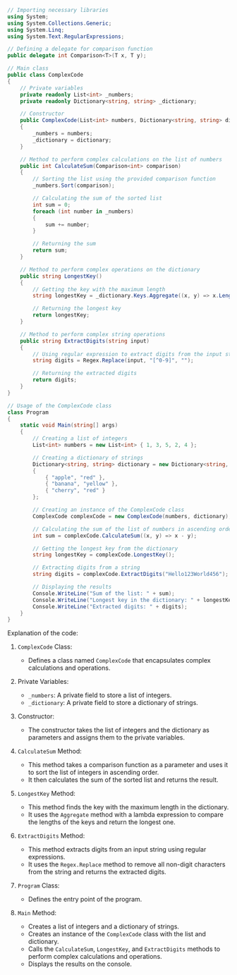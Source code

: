 ```c#
// Importing necessary libraries
using System;
using System.Collections.Generic;
using System.Linq;
using System.Text.RegularExpressions;

// Defining a delegate for comparison function
public delegate int Comparison<T>(T x, T y);

// Main class
public class ComplexCode
{
    // Private variables
    private readonly List<int> _numbers;
    private readonly Dictionary<string, string> _dictionary;

    // Constructor
    public ComplexCode(List<int> numbers, Dictionary<string, string> dictionary)
    {
        _numbers = numbers;
        _dictionary = dictionary;
    }

    // Method to perform complex calculations on the list of numbers
    public int CalculateSum(Comparison<int> comparison)
    {
        // Sorting the list using the provided comparison function
        _numbers.Sort(comparison);

        // Calculating the sum of the sorted list
        int sum = 0;
        foreach (int number in _numbers)
        {
            sum += number;
        }

        // Returning the sum
        return sum;
    }

    // Method to perform complex operations on the dictionary
    public string LongestKey()
    {
        // Getting the key with the maximum length
        string longestKey = _dictionary.Keys.Aggregate((x, y) => x.Length > y.Length ? x : y);

        // Returning the longest key
        return longestKey;
    }

    // Method to perform complex string operations
    public string ExtractDigits(string input)
    {
        // Using regular expression to extract digits from the input string
        string digits = Regex.Replace(input, "[^0-9]", "");

        // Returning the extracted digits
        return digits;
    }
}

// Usage of the ComplexCode class
class Program
{
    static void Main(string[] args)
    {
        // Creating a list of integers
        List<int> numbers = new List<int> { 1, 3, 5, 2, 4 };

        // Creating a dictionary of strings
        Dictionary<string, string> dictionary = new Dictionary<string, string>
        {
            { "apple", "red" },
            { "banana", "yellow" },
            { "cherry", "red" }
        };

        // Creating an instance of the ComplexCode class
        ComplexCode complexCode = new ComplexCode(numbers, dictionary);

        // Calculating the sum of the list of numbers in ascending order
        int sum = complexCode.CalculateSum((x, y) => x - y);

        // Getting the longest key from the dictionary
        string longestKey = complexCode.LongestKey();

        // Extracting digits from a string
        string digits = complexCode.ExtractDigits("Hello123World456");

        // Displaying the results
        Console.WriteLine("Sum of the list: " + sum);
        Console.WriteLine("Longest key in the dictionary: " + longestKey);
        Console.WriteLine("Extracted digits: " + digits);
    }
}
```

Explanation of the code:

1. `ComplexCode` Class:
   - Defines a class named `ComplexCode` that encapsulates complex calculations and operations.

2. Private Variables:
   - `_numbers`: A private field to store a list of integers.
   - `_dictionary`: A private field to store a dictionary of strings.

3. Constructor:
   - The constructor takes the list of integers and the dictionary as parameters and assigns them to the private variables.

4. `CalculateSum` Method:
   - This method takes a comparison function as a parameter and uses it to sort the list of integers in ascending order.
   - It then calculates the sum of the sorted list and returns the result.

5. `LongestKey` Method:
   - This method finds the key with the maximum length in the dictionary.
   - It uses the `Aggregate` method with a lambda expression to compare the lengths of the keys and return the longest one.

6. `ExtractDigits` Method:
   - This method extracts digits from an input string using regular expressions.
   - It uses the `Regex.Replace` method to remove all non-digit characters from the string and returns the extracted digits.

7. `Program` Class:
   - Defines the entry point of the program.

8. `Main` Method:
   - Creates a list of integers and a dictionary of strings.
   - Creates an instance of the `ComplexCode` class with the list and dictionary.
   - Calls the `CalculateSum`, `LongestKey`, and `ExtractDigits` methods to perform complex calculations and operations.
   - Displays the results on the console.